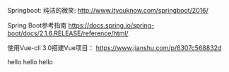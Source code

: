 Springboot:
纯洁的微笑: http://www.ityouknow.com/springboot/2016/

Spring Boot参考指南
https://docs.spring.io/spring-boot/docs/2.1.6.RELEASE/reference/html/

使用Vue-cli 3.0搭建Vue项目：
https://www.jianshu.com/p/6307c568832d

hello
hello
hello